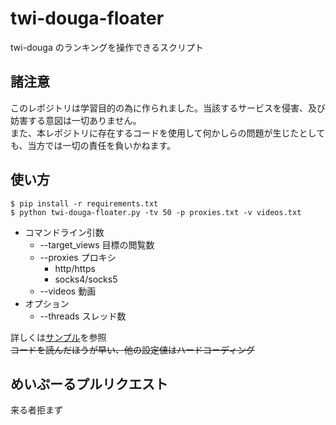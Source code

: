 # twi-douga-floater

twi-douga のランキングを操作できるスクリプト

## 諸注意

このレポジトリは学習目的の為に作られました。当該するサービスを侵害、及び妨害する意図は一切ありません。  
また、本レポジトリに存在するコードを使用して何かしらの問題が生じたとしても、当方では一切の責任を負いかねます。

## 使い方

`$ pip install -r requirements.txt`  
`$ python twi-douga-floater.py -tv 50 -p proxies.txt -v videos.txt`
- コマンドライン引数
  - --target_views 目標の閲覧数
  - --proxies プロキシ
    - http/https
    - socks4/socks5
  - --videos 動画
- オプション
    - --threads スレッド数
  
詳しくは[サンプル](example/)を参照  
~~コードを読んだほうが早い、他の設定値はハードコーディング~~

## めいぷーるプルリクエスト

来る者拒まず
